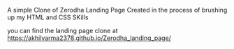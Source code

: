 A simple Clone of Zerodha Landing Page Created in the process of brushing up my HTML and CSS SKills

you can find the landing page clone at https://akhilvarma2378.github.io/Zerodha_landing_page/
